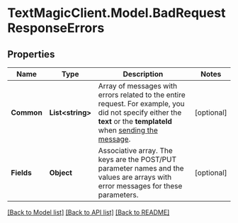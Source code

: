 # TextMagicClient.Model.BadRequestResponseErrors
## Properties

Name | Type | Description | Notes
------------ | ------------- | ------------- | -------------
**Common** | **List&lt;string&gt;** | Array of messages with errors related to the entire request. For example, you did not specify either the **text** or the **templateId** when [sending the message](https://docs.textmagic.com/#tag/Outbound-Messages).  | [optional] 
**Fields** | **Object** | Associative array. The keys are the POST/PUT parameter names and the values are arrays with error messages for these parameters.  | [optional] 

[[Back to Model list]](../README.md#documentation-for-models) [[Back to API list]](../README.md#documentation-for-api-endpoints) [[Back to README]](../README.md)

